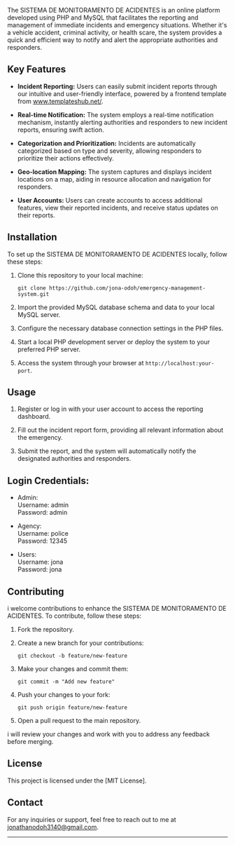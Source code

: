 The SISTEMA DE MONITORAMENTO DE ACIDENTES is an online platform developed using PHP and MySQL that facilitates the reporting and management of immediate incidents and emergency situations. Whether it's a vehicle accident, criminal activity, or health scare, the system provides a quick and efficient way to notify and alert the appropriate authorities and responders.

## Key Features

- **Incident Reporting:** Users can easily submit incident reports through our intuitive and user-friendly interface, powered by a frontend template from www.templateshub.net/.

- **Real-time Notification:** The system employs a real-time notification mechanism, instantly alerting authorities and responders to new incident reports, ensuring swift action.

- **Categorization and Prioritization:** Incidents are automatically categorized based on type and severity, allowing responders to prioritize their actions effectively.

- **Geo-location Mapping:** The system captures and displays incident locations on a map, aiding in resource allocation and navigation for responders.

- **User Accounts:** Users can create accounts to access additional features, view their reported incidents, and receive status updates on their reports.

## Installation

To set up the SISTEMA DE MONITORAMENTO DE ACIDENTES locally, follow these steps:

1. Clone this repository to your local machine:

   ```
   git clone https://github.com/jona-odoh/emergency-management-system.git
   ```

2. Import the provided MySQL database schema and data to your local MySQL server.

3. Configure the necessary database connection settings in the PHP files.

4. Start a local PHP development server or deploy the system to your preferred PHP server.

5. Access the system through your browser at `http://localhost:your-port`.

## Usage

1. Register or log in with your user account to access the reporting dashboard.

2. Fill out the incident report form, providing all relevant information about the emergency.

3. Submit the report, and the system will automatically notify the designated authorities and responders.

## Login Credentials:

- Admin: <br>
  Username: admin <br>
  Password: admin <br>

- Agency: <br>
  Username: police <br>
  Password: 12345 <br>

- Users: <br>
  Username: jona <br>
  Password: jona <br>

## Contributing

i welcome contributions to enhance the SISTEMA DE MONITORAMENTO DE ACIDENTES. To contribute, follow these steps:

1. Fork the repository.

2. Create a new branch for your contributions:

   ```
   git checkout -b feature/new-feature
   ```

3. Make your changes and commit them:

   ```
   git commit -m "Add new feature"
   ```

4. Push your changes to your fork:

   ```
   git push origin feature/new-feature
   ```

5. Open a pull request to the main repository.

i will review your changes and work with you to address any feedback before merging.

## License

This project is licensed under the [MIT License].

## Contact

For any inquiries or support, feel free to reach out to me at jonathanodoh3140@gmail.com.

---
